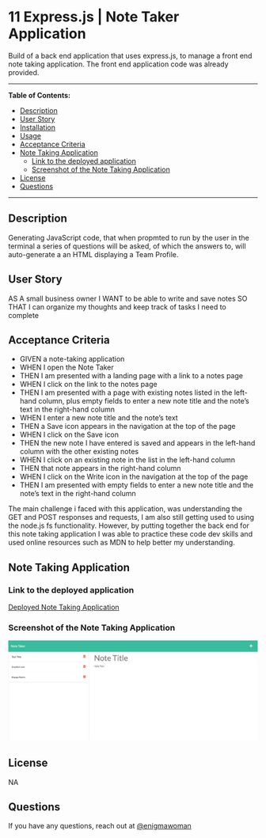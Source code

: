 # 11 Express.js | Note Taker Application

Build of a back end application that uses express.js, to manage a front end note taking application. The front end application code was already provided.

---

**Table of Contents:**

* [Description](#description)
* [User Story](#user-story)
* [Installation](#installation)
* [Usage](#usage)
* [Acceptance Criteria](#acceptance-criteria)
* [Note Taking Application](#note-taking-application)
    * [Link to the deployed application](#link-to-the-deployed-application)
    * [Screenshot of the Note Taking Application](#screenshot-of-the-note-taking-application)
* [License](#license) 
* [Questions](#questions)

--- 

## Description

Generating JavaScript code, that when propmted to run by the user in the terminal a series of questions will be asked, of which the answers to, will auto-generate a an HTML displaying a Team Profile.

## User Story

AS A small business owner
I WANT to be able to write and save notes
SO THAT I can organize my thoughts and keep track of tasks I need to complete

## Acceptance Criteria

* GIVEN a note-taking application
* WHEN I open the Note Taker
* THEN I am presented with a landing page with a link to a notes page
* WHEN I click on the link to the notes page
* THEN I am presented with a page with existing notes listed in the left-hand column, plus empty fields to enter a new note title and the note’s text in the right-hand column
* WHEN I enter a new note title and the note’s text
* THEN a Save icon appears in the navigation at the top of the page
* WHEN I click on the Save icon
* THEN the new note I have entered is saved and appears in the left-hand column with the other existing notes
* WHEN I click on an existing note in the list in the left-hand column
* THEN that note appears in the right-hand column
* WHEN I click on the Write icon in the navigation at the top of the page
* THEN I am presented with empty fields to enter a new note title and the note’s text in the right-hand column


The main challenge i faced with this application, was understanding the GET and POST responses and requests, I am also still getting used to using the node.js fs functionality. However, by putting together the back end for this note taking application I was able to practice these code dev skills and used online resources such as MDN to help better my understanding.


## Note Taking Application

### Link to the deployed application

<a href="https://quiet-hamlet-00529.herokuapp.com/">Deployed Note Taking Application</a>

### Screenshot of the Note Taking Application

![Screenshot of deployed Note taking application](./Assets/localhost_3001_notes.png)


## License

NA

## Questions

If you have any questions, reach out at [@enigmawoman](https://github.com/enigmawoman)</br>
